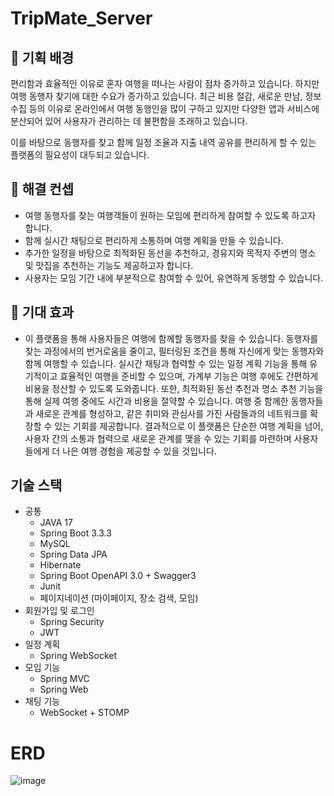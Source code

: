 # TripMate_Server

## **💪 기획 배경**

편리함과 효율적인 이유로 혼자 여행을 떠나는 사람이 점차 증가하고 있습니다. 하지만 여행 동행자 찾기에 대한 수요가 증가하고 있습니다. 최근 비용 절감, 새로운 만남, 정보 수집 등의 이유로 온라인에서 여행 동행인을 많이 구하고 있지만 다양한 앱과 서비스에 분산되어 있어 사용자가 관리하는 데 불편함을 초래하고 있습니다.

이를 바탕으로 동행자를 찾고 함께 일정 조율과 지출 내역 공유를 편리하게 할 수 있는 플랫폼의 필요성이 대두되고 있습니다. 

## **💪 해결 컨셉**

- 여행 동행자를 찾는 여행객들이 원하는 모임에 편리하게 참여할 수 있도록 하고자 합니다.
- 함께 실시간 채팅으로 편리하게 소통하며 여행 계획을 만들 수 있습니다.
- 추가한 일정을 바탕으로 최적화된 동선을 추천하고, 경유지와 목적지 주변의 명소 및 맛집을 추천하는 기능도 제공하고자 합니다.
- 사용자는 모임 기간 내에 부분적으로 참여할 수 있어, 유연하게 동행할 수 있습니다.

## **💪 기대 효과**

- 이 플랫폼을 통해 사용자들은 여행에 함께할 동행자를 찾을 수 있습니다. 
동행자를 찾는 과정에서의 번거로움을 줄이고, 필터링된 조건을 통해 자신에게 맞는 동행자와 함께 여행할 수 있습니다. 실시간 채팅과 협력할 수 있는 일정 계획 기능을 통해 유기적이고 효율적인 여행을 준비할 수 있으며, 가계부 기능은 여행 후에도 간편하게 비용을 정산할 수 있도록 도와줍니다. 또한, 최적화된 동선 추천과 명소 추천 기능을 통해 실제 여행 중에도 시간과 비용을 절약할 수 있습니다. 
여행 중 함께한 동행자들과 새로운 관계를 형성하고, 같은 취미와 관심사를 가진 사람들과의 네트워크를 확장할 수 있는 기회를 제공합니다.
결과적으로 이 플랫폼은 단순한 여행 계획을 넘어, 사용자 간의 소통과 협력으로 새로운 관계를 맺을 수 있는 기회를 마련하며 사용자들에게 더 나은 여행 경험을 제공할 수 있을 것입니다.

## 기술 스택

- 공통
    - JAVA 17
    - Spring Boot 3.3.3
    - MySQL
    - Spring Data JPA
    - Hibernate
    - Spring Boot OpenAPI 3.0 + Swagger3
    - Junit
    - 페이지네이션 (마이페이지, 장소 검색, 모임)
- 회원가입 및 로그인
    - Spring Security
    - JWT
- 일정 계획
    - Spring WebSocket
- 모임 기능
    - Spring MVC
    - Spring Web
- 채팅 기능
    - WebSocket + STOMP

# ERD
![image](https://github.com/user-attachments/assets/2c1de3ed-57fb-4ed9-b26a-039b8b06581e)

